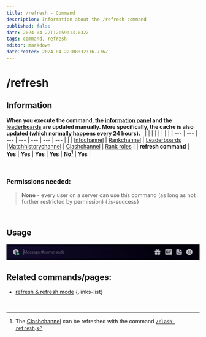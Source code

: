 ```yaml
---
title: /refresh - Command
description: Information about the /refresh command
published: false
date: 2024-04-22T12:59:13.032Z
tags: command, refresh
editor: markdown
dateCreated: 2024-04-22T08:32:16.776Z
---
```


# /refresh
## Information
**When you execute the command, the [information panel](/en/features/infoChannel) and the [leaderboards](/en/features/leaderboards) are updated manually. More specifically, the cache is also updated (which normally happens every 24 hours).**  
 |     |     |     |     |     |     |     |
 | --- | --- | --- | --- | --- | --- | --- |
 |     | [Infochannel](/en/features/infoChannel) | [Rankchannel](/en/features/rankChannel) | [Leaderboards](/en/features/leaderboards) |[Matchhistorychannel](/en/features/matchhistoryChannel) | [Clashchannel](/en/features/clashChannel) | [Rank roles](/en/features/rankroles) |
 | **refresh command** | **Yes** | **Yes** | **Yes** | **Yes** | **No[^1]** | **Yes** |

[^1]:The [Clashchannel](/en/features/clashChannel) can be refreshed with the command [`/clash refresh`](/en/commands/clash/refresh/).

<br>

### Permissions needed:
>**None** - every user on a server can use this command (as long as not further restricted by permission) {.is-success}

<br>

## Usage
![](/en_/en_refresh_command.gif)
<br>
 
## Related commands/pages:
- [refresh & refresh mode](/en/terms/refresh-mode/) 
{.links-list}

<br> 